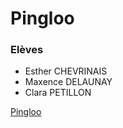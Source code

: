 # Pingloo

### Elèves
 * Esther CHEVRINAIS
 * Maxence DELAUNAY
 * Clara PETILLON

[Pingloo](http://mediafactory.audencia.com/ateliercode/groupe1/pingloo)
